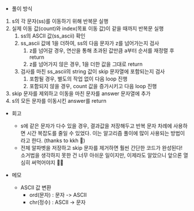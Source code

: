 * 풀이 방식
1. s의 각 문자(ss)를 이동하기 위해 반복문 실행
2. 실제 이동 값(count)와 index(목표 이동 값)이 같을 때까지 반복문 실행
    1. ss의 ASCII 값(ss_ascii) 확인
    2. ss_ascii 값에 1을 더하여, ss의 다음 문자가 z를 넘어가는지 검사
        1. z를 넘어갈 경우, 연산을 통해 초과된 값만큼 a부터 순서를 재정렬 후 return
        2. z를 넘어가지 않은 경우, 1을 더한 값을 그대로 return
    3. 검사를 마친 ss_ascii의 string 값이 skip 문자열에 포함되는지 검사
        1. 포함될 경우, 별도의 작업 없이 다음 loop 진행
        2. 포함되지 않을 경우, count 값을 증가시키고 다음 loop 진행
3. skip 문자를 제외하고 이동을 마친 문자를 answer 문자열에 추가
4. s의 모든 문자를 이동시킨 answer를 return

* 회고
    - s에 같은 문자가 다수 있을 경우, 결과값을 저장해두고 반복 문자 차례에 사용하면 시간 복잡도를 줄일 수 있었다.
    이는 알고리즘 풀이에 많이 사용되는 방법이라고 한다. (thanks to kkh 🙌)
    - 전체 알파벳을 저장하고 skip 문자를 제거하면 훨씬 간단한 코드가 완성된다!
    소거법을 생각하지 못한 건 너무 아쉬운 일이지만, 이제라도 알았으니 앞으론 열심히 써먹어야지 🤦‍♀️

* 메모
    - ASCII 값 변환
        - ord(문자) : 문자 -> ASCII
        - chr(정수) : ASCII -> 문자